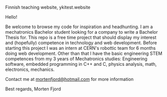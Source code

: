 Finnish teaching website, ykitest.website

Hello!

Be welcome to browse my code for inspiration and headhunting.
I am a mechatronics Bachelor student looking for a company to write a Bachelor Thesis for.
This repo is a free time project that should display my interest and (hopefully) competence in technology and web development. Before starting this project I was an intern at CERN's robottic team for 6 months doing web development.
Other than that I have the basic engineering STEM competences from my 3 years of Mechatronics studies: Engineering software, embedded programming in C++ and C, physics analysis, math, electronics, mechanics.

Contact me at   mortenfjord@hotmail.com   for more information

Best regards,
Morten Fjord
